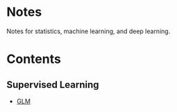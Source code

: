 # Notes
Notes for statistics, machine learning, and deep learning.

# Contents

## Supervised Learning
  * [GLM](./Machine%20learning/)
